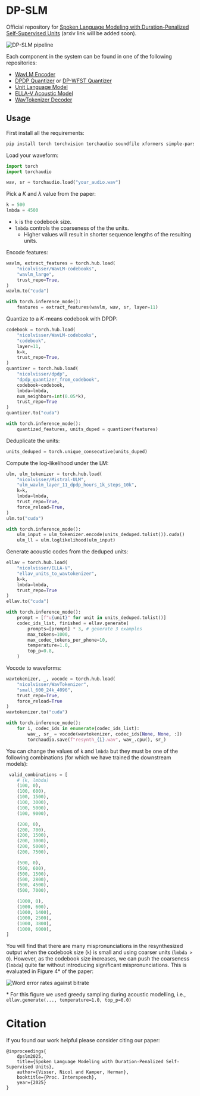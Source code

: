 # DP-SLM

Official repository for [Spoken Language Modeling with Duration-Penalized Self-Supervised Units](https://github.com/nicolvisser/dp-slm) (arxiv link will be added soon).

![DP-SLM pipeline](pipeline.svg)

Each component in the system can be found in one of the following repositories:

- [WavLM Encoder](https://github.com/nicolvisser/WavLM-codebooks)
- [DPDP Quantizer](https://github.com/nicolvisser/dpdp) or [DP-WFST Quantizer](https://github.com/nicolvisser/dp-wfst)
- [Unit Language Model](https://github.com/nicolvisser/Mistral-ULM)
- [ELLA-V Acoustic Model](https://github.com/nicolvisser/ELLA-V)
- [WavTokenizer Decoder](https://github.com/nicolvisser/WavTokenizer)

## Usage

First install all the requirements:

```sh
pip install torch torchvision torchaudio soundfile xformers simple-parsing requests tqdm
```

Load your waveform:
```py
import torch
import torchaudio

wav, sr = torchaudio.load("your_audio.wav")
```

Pick a $K$ and $\lambda$ value from the paper:
```py
k = 500
lmbda = 4500
```
- `k` is the codebook size.
- `lmbda` controls the coarseness of the the units.
  - Higher values will result in shorter sequence lengths of the resulting units.

Encode features:

```py
wavlm, extract_features = torch.hub.load(
    "nicolvisser/WavLM-codebooks",
    "wavlm_large",
    trust_repo=True,
)
wavlm.to("cuda")

with torch.inference_mode():
    features = extract_features(wavlm, wav, sr, layer=11)
```

Quantize to a $K$-means codebook with DPDP:

```py
codebook = torch.hub.load(
    "nicolvisser/WavLM-codebooks",
    "codebook",
    layer=11,
    k=k,
    trust_repo=True,
)
quantizer = torch.hub.load(
    "nicolvisser/dpdp",
    "dpdp_quantizer_from_codebook",
    codebook=codebook,
    lmbda=lmbda,
    num_neighbors=int(0.05*k),
    trust_repo=True
)
quantizer.to("cuda")

with torch.inference_mode():
    quantized_features, units_duped = quantizer(features)
```

Deduplicate the units:
```py
units_deduped = torch.unique_consecutive(units_duped)
```

Compute the log-likelihood under the LM:

```py
ulm, ulm_tokenizer = torch.hub.load(
    "nicolvisser/Mistral-ULM",
    "ulm_wavlm_layer_11_dpdp_hours_1k_steps_10k",
    k=k,
    lmbda=lmbda,
    trust_repo=True,
    force_reload=True,
)
ulm.to("cuda")

with torch.inference_mode():
    ulm_input = ulm_tokenizer.encode(units_deduped.tolist()).cuda()
    ulm_ll = ulm.loglikelihood(ulm_input)
```

Generate acoustic codes from the deduped units:

```py
ellav = torch.hub.load(
    "nicolvisser/ELLA-V",
    "ellav_units_to_wavtokenizer",
    k=k,
    lmbda=lmbda,
    trust_repo=True
)
ellav.to("cuda")

with torch.inference_mode():
    prompt = [f"u{unit}" for unit in units_deduped.tolist()]
    codec_ids_list, finished = ellav.generate(
        prompts=[prompt] * 3, # generate 3 examples
        max_tokens=1000,
        max_codec_tokens_per_phone=10,
        temperature=1.0,
        top_p=0.8,
    )
```

Vocode to waveforms:

```py
wavtokenizer, _, vocode = torch.hub.load(
    "nicolvisser/WavTokenizer",
    "small_600_24k_4096",
    trust_repo=True,
    force_reload=True
)
wavtokenizer.to("cuda")

with torch.inference_mode():
    for i, codec_ids in enumerate(codec_ids_list):
        wav_, sr_ = vocode(wavtokenizer, codec_ids[None, None, :])
        torchaudio.save(f"resynth_{i}.wav", wav_.cpu(), sr_)
```

You can change the values of `k` and `lmbda` but they must be one of the following combinations (for which we have trained the downstream models):

```py
 valid_combinations = [
    # (k, lmbda)
    (100, 0),
    (100, 600),
    (100, 1500),
    (100, 3000),
    (100, 5000),
    (100, 9000),

    (200, 0),
    (200, 700),
    (200, 1500),
    (200, 3000),
    (200, 5000),
    (200, 7500),

    (500, 0),
    (500, 600),
    (500, 1500),
    (500, 2800),
    (500, 4500),
    (500, 7000),

    (1000, 0),
    (1000, 600),
    (1000, 1400),
    (1000, 2500),
    (1000, 3800),
    (1000, 6000),
]

```
You will find that there are many mispronunciations in the resynthesized output when the codebook size (`k`) is small and using coarser units (`lmbda > 0`). However, as the codebook size increases, we can push the coarseness (`lmbda`) quite far without introducing significant mispronunciations. This is evaluated in Figure 4* of the paper:

![Word error rates against bitrate](wer_vs_bitrate.svg)

\* For this figure we used greedy sampling during acoustic modelling, i.e., `ellav.generate(..., temperature=1.0, top_p=0.0)`

# Citation

If you found our work helpful please consider citing our paper:

```
@inproceedings{
    dpslm2025,
    title={Spoken Language Modeling with Duration-Penalized Self-Supervised Units}, 
    author={Visser, Nicol and Kamper, Herman},
    booktitle={Proc. Interspeech}, 
    year={2025}
}
```